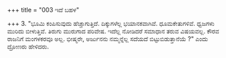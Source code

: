 +++
title = "003 ಇದೆ ಬಹಳ"

+++
3. "ಭೂಮಿ ಕಂಪಿಸುವುದು ಹೆಚ್ಚಾಗುತ್ತಿದೆ. ದಿಕ್ಕುಗಳೆಲ್ಲ ಭಯಾನಕವಾಗಿವೆ. ಧೂಮಕೇತುಗಳಿವೆ. ಧ್ವಜಗಳು ಮುರಿದು ಬೀಳುತ್ತಿವೆ. ತಿರುಗು ಮುರುಗಾದ ಪರಿವೇಷ. ಇದೆಲ್ಲ ನೋಡಿದರೆ ಸಮಾಧಾನ ತರುವ ವಿಷಯವಲ್ಲ. ಕೌರವ ರಾಜನಿಗೆ ಮಂಗಳಕರವೂ ಅಲ್ಲ. ಭೀಷ್ಮರೇ, ಅರ್ಜುನನು ನಮ್ಮನ್ನೆಲ್ಲ ಸದೆಯದೆ ಬಿಟ್ಟುಬಿಡುತ್ತಾನೆಯೆ ?" ಎಂದು ದ್ರೋಣರು ಹೇಳಿದರು.